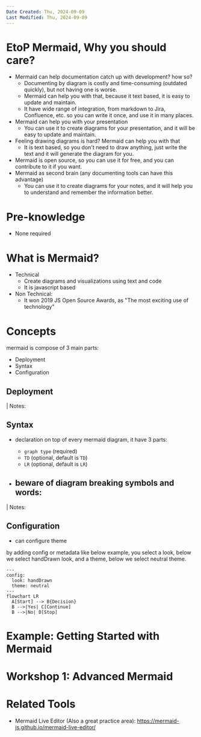 ```yaml
---
Date Created: Thu, 2024-09-09
Last Modified: Thu, 2024-09-09
---
```


# EtoP Mermaid, Why you should care?
- Mermaid can help documentation catch up with development? how so?
    - Documenting by diagram is costly and time-consuming (outdated quickly), but not having one is worse.
    - Mermaid can help you with that, because it text based, it is easy to update and maintain.
    - It have wide range of integration, from markdown to Jira, Confluence, etc. so you can write it once, and use it in many places.
- Mermaid can help you with your presentation
    - You can use it to create diagrams for your presentation, and it will be easy to update and maintain.
- Feeling drawing diagrams is hard? Mermaid can help you with that
    - It is text based, so you don't need to draw anything, just write the text and it will generate the diagram for you.
- Mermaid is open source, so you can use it for free, and you can contribute to it if you want.
- Mermaid as second brain (any documenting tools can have this advantage)
    - You can use it to create diagrams for your notes, and it will help you to understand and remember the information better.

# Pre-knowledge
- None required

# What is Mermaid?
- Technical
    - Create diagrams and visualizations using text and code
    - It is javascript based
- Non Technical:
    - It won 2019 JS Open Source Awards, as "The most exciting use of technology"

# Concepts
mermaid is compose of 3 main parts:
- Deployment
- Syntax
- Configuration

## Deployment

| Notes: 

## Syntax
- declaration on top of every mermaid diagram, it have 3 parts:
    - `graph type` (required)
    - `TD` (optional, default is `TD`)
    - `LR` (optional, default is `LR`)

- beware of diagram breaking symbols and words:
    - 

| Notes:

## Configuration
- can configure theme

by adding config or metadata like below example, you select a look, below we select handDrawn look, and a theme, below we select neutral theme.

```mermaid
---
config:
  look: handDrawn
  theme: neutral
---
flowchart LR
  A[Start] --> B{Decision}
  B -->|Yes| C[Continue]
  B -->|No| D[Stop]
```

# Example: Getting Started with Mermaid


# Workshop 1: Advanced Mermaid


# Related Tools
- Mermaid Live Editor (Also a great practice area): https://mermaid-js.github.io/mermaid-live-editor/


